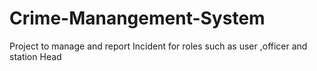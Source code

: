 # Crime-Manangement-System
Project to manage and report Incident for roles such as user ,officer and station Head
